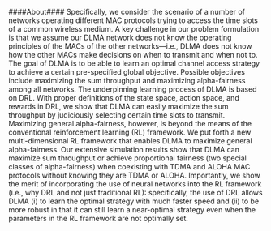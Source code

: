 ####About####
Specifically, we consider the scenario of a number of networks operating different MAC protocols trying to access the time slots of a common wireless medium. A key challenge in our problem formulation is that we assume our DLMA network does not know the operating principles of the MACs of the other networks—i.e., DLMA does not know how the other MACs make decisions on when to transmit and when not to. The goal of DLMA is to be able to learn an optimal channel access strategy to achieve a certain pre-specified global objective. Possible objectives include maximizing the sum throughput and maximizing alpha-fairness among all networks. The underpinning learning process of DLMA is based on DRL. With proper definitions of the state space, action space, and rewards in DRL, we show that DLMA can easily maximize the sum throughput by judiciously selecting certain time slots to transmit. Maximizing general alpha-fairness, however, is beyond the means of the conventional reinforcement learning (RL) framework. We put forth a new multi-dimensional RL framework that enables DLMA to maximize general alpha-fairness. Our extensive simulation results show that DLMA can maximize sum throughput or achieve proportional fairness (two special classes of alpha-fairness) when coexisting with TDMA and ALOHA MAC protocols without knowing they are TDMA or ALOHA. Importantly, we show the merit of incorporating the use of neural networks into the RL framework (i.e., why DRL and not just traditional RL): specifically, the use of DRL allows DLMA (i) to learn the optimal strategy with much faster speed and (ii) to be more robust in that it can still learn a near-optimal strategy even when the parameters in the RL framework are not optimally set.




